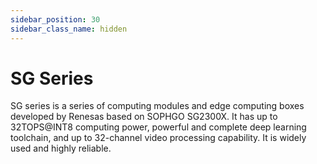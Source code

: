 ```yaml
---
sidebar_position: 30
sidebar_class_name: hidden
---
```


# SG Series

SG series is a series of computing modules and edge computing boxes developed by Renesas based on SOPHGO SG2300X. It has up to 32TOPS@INT8 computing power, powerful and complete deep learning toolchain, and up to 32-channel video processing capability. It is widely used and highly reliable.
